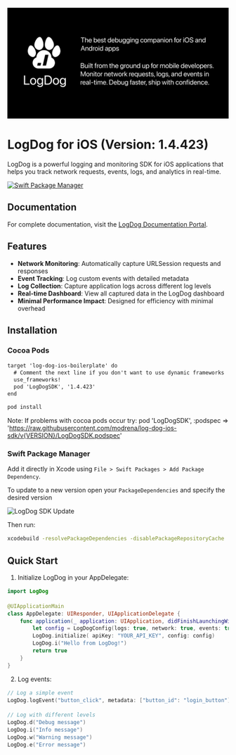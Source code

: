![LogDog Feature Graphic](feature-graphic.png)

# LogDog for iOS (Version: 1.4.423)

LogDog is a powerful logging and monitoring SDK for iOS applications that helps you track network requests, events, logs, and analytics in real-time.

[![Swift Package Manager](https://img.shields.io/badge/Swift%20Package%20Manager-compatible-brightgreen.svg)](https://swift.org/package-manager/)

## Documentation

For complete documentation, visit the [LogDog Documentation Portal](https://docs.logdog.app).

## Features

- **Network Monitoring**: Automatically capture URLSession requests and responses
- **Event Tracking**: Log custom events with detailed metadata
- **Log Collection**: Capture application logs across different log levels
- **Real-time Dashboard**: View all captured data in the LogDog dashboard
- **Minimal Performance Impact**: Designed for efficiency with minimal overhead

## Installation


### Cocoa Pods 

```
target 'log-dog-ios-boilerplate' do
  # Comment the next line if you don't want to use dynamic frameworks
  use_frameworks!
  pod 'LogDogSDK', '1.4.423'
end
```

```bash
pod install
```

Note: If problems with cocoa pods occur try:
pod 'LogDogSDK', :podspec => 'https://raw.githubusercontent.com/modrena/log-dog-ios-sdk/v{VERSION}/LogDogSDK.podspec'

### Swift Package Manager

Add it directly in Xcode using `File > Swift Packages > Add Package Dependency`.

To update to a new version open your `PackageDependencies` and specify the desired version

![LogDog SDK Update](update-version.png)

Then run:

```bash
xcodebuild -resolvePackageDependencies -disablePackageRepositoryCache
```
## Quick Start

1. Initialize LogDog in your AppDelegate:

```swift
import LogDog

@UIApplicationMain
class AppDelegate: UIResponder, UIApplicationDelegate {
    func application(_ application: UIApplication, didFinishLaunchingWithOptions launchOptions: [UIApplication.LaunchOptionsKey: Any]?) -> Bool {
        let config = LogDogConfig(logs: true, network: true, events: true)
        LogDog.initialize( apiKey: "YOUR_API_KEY", config: config)
        LogDog.i("Hello from LogDog!")
        return true
    }
}
```


2. Log events:

```swift
// Log a simple event
LogDog.logEvent("button_click", metadata: ["button_id": "login_button"])

// Log with different levels
LogDog.d("Debug message")
LogDog.i("Info message")
LogDog.w("Warning message")
LogDog.e("Error message")
```

